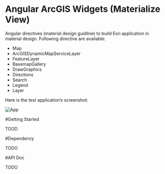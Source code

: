 # Angular ArcGIS Widgets (Materialize View)
Angular directives (material design guidline) to build Esri application in material design. Following directive are available:

- Map
- ArcGISDynamicMapServiceLayer
- FeatureLayer
- BasemapGallery
- DrawGraphics
- Directions
- Search
- Legend 
- Layer 

Here is the test application’s screenshot:

![App](https://cloud.githubusercontent.com/assets/1533467/8315323/8c031548-1a0d-11e5-8685-7e794c77bfb5.png)

#Getting Started

TOOD

#Dependency

TODO

#API Doc

TODO
